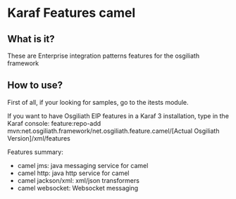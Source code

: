 # Karaf Features camel


## What is it?

These are Enterprise integration patterns features for the osgiliath framework

## How to use?
First of all, if your looking for samples, go to the itests module.

If you want to have Osgiliath EIP features in a Karaf 3 installation, type in the Karaf console: 
feature:repo-add mvn:net.osgiliath.framework/net.osgiliath.feature.camel/[Actual Osgiliath Version]/xml/features 


Features summary:

* camel jms: java messaging service for camel
* camel http: java http service for camel
* camel jackson/xml: xml/json transformers
* camel websocket: Websocket messaging